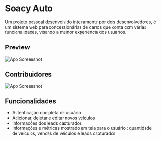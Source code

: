 
# Soacy Auto 

Um projeto pessoal desenvolvido inteiramente por dois desenvolvedores, é um sistema web para concessionárias de carros que conta com várias funcionalidades, visando a melhor experiência dos usuários.

## Preview

![App Screenshot](https://via.placeholder.com/468x300?text=App+Screenshot+Here)

## Contribuidores

![App Screenshot]("https://avatars.githubusercontent.com/u/97305685?v=4")
## Funcionalidades

- Autenticação completa de usuário 
- Adicionar, deletar e editar novos veículos
- Informações dos leads capturados
- Informações e métricas mostrado em tela para o usuário : quantidade de veículos, vendas de veículos e leads capturados 

